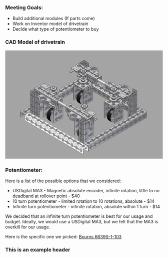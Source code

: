 ### Meeting Goals:
* Build additional modules (If parts come)
* Work on Inventor model of drivetrain
* Decide what type of potentiometer to buy

### CAD Model of drivetrain
![Drivetrain](resources/swervecad.png)

### Potentiometer:
Here is a list of the possible options that we considered:

* USDigital MA3 - Magnetic absolute encoder, infinite rotation, little to no deadband at rollover point - $40
* 10 turn potentiometer - limited rotation to 10 rotations, absolute - $14
* Infinite turn potentiometer - infinite rotation, absolute within 1 turn - $14

We decided that an infinite turn potentiometer is best for our usage and budget. Ideally, we would use a USDigital MA3, but we felt that the MA3 is overkill for our usage.

Here is the specific one we picked: [Bourns 6639S-1-103](http://www.digikey.com/product-search/en?x=0&y=0&lang=en&site=us&KeyWords=6639S-1-103-ND+)

### This is an example header